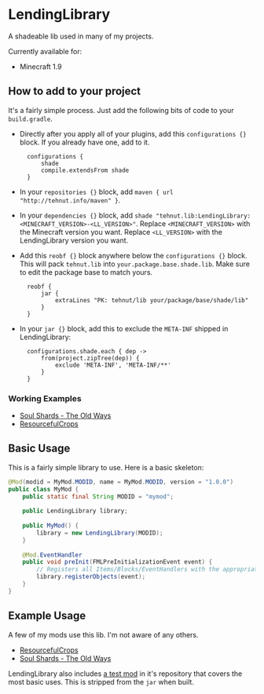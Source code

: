 # LendingLibrary

A shadeable lib used in many of my projects.

Currently available for:

* Minecraft 1.9

## How to add to your project

It's a fairly simple process. Just add the following bits of code to your `build.gradle`.

* Directly after you apply all of your plugins, add this `configurations {}` block. If you already have one, add to it.

        configurations {
            shade
            compile.extendsFrom shade
        }
    
* In your `repositories {}` block, add `maven { url "http://tehnut.info/maven" }`.

* In your `dependencies {}` block, add `shade "tehnut.lib:LendingLibrary:<MINECRAFT_VERSION>-<LL_VERSION>"`. Replace `<MINECRAFT_VERSION>` with the Minecraft version you want. Replace `<LL_VERSION>` with the LendingLibrary version you want.

* Add this `reobf {}` block anywhere below the `configurations {}` block. This will pack `tehnut.lib` into `your.package.base.shade.lib`. Make sure to edit the package base to match yours.

        reobf {
            jar {
                extraLines "PK: tehnut/lib your/package/base/shade/lib"
            }
        }
        
* In your `jar {}` block, add this to exclude the `META-INF` shipped in LendingLibrary:

        configurations.shade.each { dep ->
            from(project.zipTree(dep)) {
                exclude 'META-INF', 'META-INF/**'
            }
        }
                          
### Working Examples

* [Soul Shards - The Old Ways](https://github.com/TehNut/Soul-Shards-The-Old-Ways/blob/1.9/build.gradle)
* [ResourcefulCrops](https://github.com/TehNut/ResourcefulCrops/blob/1.9/build.gradle)

## Basic Usage

This is a fairly simple library to use. Here is a basic skeleton:

```java
@Mod(modid = MyMod.MODID, name = MyMod.MODID, version = "1.0.0")
public class MyMod {
    public static final String MODID = "mymod";
    
    public LendingLibrary library;
    
    public MyMod() {
        library = new LendingLibrary(MODID);
    }
    
    @Mod.EventHandler
    public void preInit(FMLPreInitializationEvent event) {
        // Registers all Items/Blocks/EventHandlers with the appropriate annotation
        library.registerObjects(event);
    }
}
```

## Example Usage

A few of my mods use this lib. I'm not aware of any others.

* [ResourcefulCrops](https://github.com/TehNut/ResourcefulCrops/tree/1.9)
* [Soul Shards - The Old Ways](https://github.com/TehNut/Soul-Shards-The-Old-Ways/tree/1.9)

LendingLibrary also includes [a test mod](https://github.com/TehNut/LendingLibrary/tree/1.9/src/main/java/tehnut/lib/test) in it's repository that covers the most basic uses. This is stripped from the `jar` when built.
